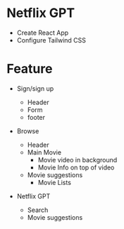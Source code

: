 # Netflix GPT
- Create React App 
- Configure Tailwind CSS

# Feature
- Sign/sign up 
    - Header
    - Form
    - footer

- Browse
    - Header
    - Main Movie
        - Movie video in background
        - Movie Info on top of video
    - Movie suggestions
        - Movie Lists

- Netflix GPT
    - Search 
    - Movie suggestions
    